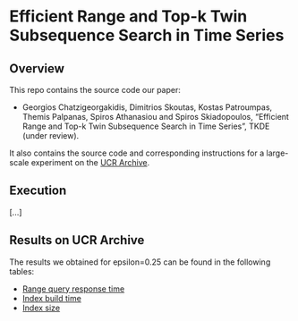 # Efficient Range and Top-k Twin Subsequence Search in Time Series

## Overview
This repo contains the source code our paper:

- Georgios Chatzigeorgakidis, Dimitrios Skoutas, Kostas Patroumpas, Themis Palpanas, Spiros Athanasiou
and Spiros Skiadopoulos, “Efficient Range and Top-k Twin Subsequence Search in Time Series”, TKDE (under review).

It also contains the source code and corresponding instructions for a large-scale experiment on the [UCR Archive](https://www.cs.ucr.edu/%7Eeamonn/time_series_data_2018/). 

## Execution
[...]

## Results on UCR Archive
The results we obtained for epsilon=0.25 can be found in the following tables:

* [Range query response time](https://github.com/chgeorgakidis/ts_index/blob/main/ResponseTimeResults.md)
* [Index build time](https://github.com/chgeorgakidis/ts_index/blob/main/BuildTimeResults.md)
* [Index size](https://github.com/chgeorgakidis/ts_index/blob/main/IndexSizeResults.md)
